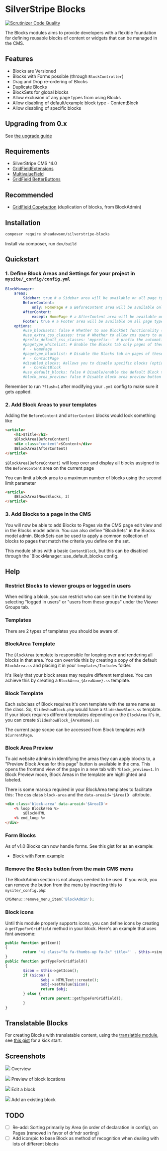 # SilverStripe Blocks

[![Scrutinizer Code Quality](https://scrutinizer-ci.com/g/sheadawson/silverstripe-blocks/badges/quality-score.png?b=master)](https://scrutinizer-ci.com/g/sheadawson/silverstripe-blocks/?branch=master)

The Blocks modules aims to provide developers with a flexible foundation for defining reusable blocks of content or widgets that can be managed in the CMS.

## Features

* Blocks are Versioned
* Blocks with Forms possible (through `BlockController`)
* Drag and Drop re-ordering of Blocks
* Duplicate Blocks
* BlockSets for global blocks
* Allow exclusion of any page types from using Blocks
* Allow disabling of default/example block type - ContentBlock
* Allow disabling of specific blocks


## Upgrading from 0.x

See [the upgrade guide](docs/upgrading.md)

## Requirements

* SilverStripe CMS ^4.0
* [GridFieldExtensions](https://github.com/silverstripe-australia/silverstripe-gridfieldextensions)
* [MultivalueField](https://github.com/nyeholt/silverstripe-multivaluefield)
* [GridField BetterButtons](https://github.com/unclecheese/silverstripe-gridfield-betterbuttons)

## Recommended
* [GridField Copybutton](https://github.com/unisolutions/silverstripe-copybutton) (duplication of blocks, from BlockAdmin)

## Installation

```sh
composer require sheadawson/silverstripe-blocks
```

Install via composer, run `dev/build`

## Quickstart

### 1. Define Block Areas and Settings for your project in `mysite/_config/config.yml`

``` yml
BlockManager:
	areas:
		Sidebar: true # a Sidebar area will be available on all page types
		BeforeContent:
			only: HomePage # a BeforeContent area will be available only on HomePage page types
		AfterContent:
			except: HomePage # a AfterContent area will be available on all page types except HomePage
		Footer: true # a Footer area will be available on all page types
	options:
		#use_blocksets: false # Whether to use BlockSet functionality (default if undeclared: true)
		#use_extra_css_classes: true # Whether to allow cms users to add extra css classes to blocks (default if undeclared: false)
		#prefix_default_css_classes: 'myprefix--' # prefix the automatically generated CSSClasses based on class name (default if undeclared: false)
		#pagetype_whitelist: # Enable the Blocks tab only pages of these types (optional)
		#  - HomePage
		#pagetype_blacklist: # Disable the Blocks tab on pages of these types (optional)
		#  - ContactPage
		#disabled_blocks: #allows you to disable specific blocks (optional)
		#  - ContentBlock
		#use_default_blocks: false # Disable/enable the default Block types (ContentBlock) (default if undeclared: true)
		#block_area_preview: false # Disable block area preview button in CMS (default if undeclared: true)
```

Remember to run `?flush=1` after modifying your `.yml` config to make sure it gets applied.

### 2. Add Block Areas to your templates

Adding the `BeforeContent` and `AfterContent` blocks would look something like

```html
<article>
	<h1>$Title</h1>
	$BlockArea(BeforeContent)
	<div class="content">$Content</div>
	$BlockArea(AfterContent)
</article>
```

`$BlockArea(BeforeContent)` will loop over and display all blocks assigned to the `BeforeContent` area on the current page

You can limit a block area to a maximum number of blocks using the second limit parameter

```html
<article>
	$BlockArea(NewsBlocks, 3)
</article>
```

### 3. Add Blocks to a page in the CMS

You will now be able to add Blocks to Pages via the CMS page edit view and in the Blocks model admin. You can also define
"BlockSets" in the Blocks model admin. BlockSets can be used to apply a common collection of blocks to pages that match the criteria you define on the set.

This module ships with a basic `ContentBlock`, but this can be disabled through the `BlockManager::use_default_blocks config.


## Help


### Restrict Blocks to viewer groups or logged in users

When editing a block, you can restrict who can see it in the frontend by selecting "logged in users" or "users from these groups" under the Viewer Groups tab.

### Templates

There are 2 types of templates you should be aware of.

### BlockArea Template

The `BlockArea` template is responsible for looping over and rendering all blocks in that area. You can override this by
creating a copy of the default `BlockArea.ss` and placing it in your `templates/Includes` folder.

It's likely that your block areas may require different templates. You can achieve this by creating a `BlockArea_{AreaName}.ss` template.

### Block Template

Each subclass of Block requires it's own template with the same name as the class. So, `SlideshowBlock.php` would have a
`SlideshowBlock.ss` template. If your block requires different templates depending on the `BlockArea` it's in, you can
create `SlideshowBlock_{AreaName}.ss`

The current page scope can be accessed from Block templates with `$CurrentPage`.

### Block Area Preview

To aid website admins in identifying the areas they can apply blocks to, a "Preview Block Areas for this page" button
is available in the cms. This opens the frontend view of the page in a new tab with `?block_preview=1`.
In Block Preview mode, Block Areas in the template are highlighted and labeled.

There is some markup required in your BlockArea templates to facilitate this: The css class `block-area` and the
`data-areaid='$AreaID'` attribute.

```html
<div class='block-area' data-areaid='$AreaID'>
	<% loop BlockArea %>
		$BlockHTML
	<% end_loop %>
</div>
```

### Form Blocks

As of v1.0 Blocks can now handle forms. See this gist for as an example:

* [Block with Form example](https://gist.github.com/sheadawson/e584b0771f6b124701b4)

### Remove the Blocks button from the main CMS menu

The BlockAdmin section is not always needed to be used. If you wish, you can remove the button from the menu by inserting this to `mysite/_config.php`:

``` php
CMSMenu::remove_menu_item('BlockAdmin');
```

### Block icons

Until this module properly supports icons, you can define icons by creating a `getTypeForGridfield` method in your block.
Here's an example that uses font awesome:


```php
public function getIcon()
{
		return '<i class="fa fa-thumbs-up fa-3x" title="' . $this->singular_name() . '" aria-hidden="true"></i>';
}
public function getTypeForGridfield()
{
		$icon = $this->getIcon();
		if ($icon) {
				$obj = HTMLText::create();
				$obj->setValue($icon);
				return $obj;
		} else {
				return parent::getTypeForGridfield();
		}
}
```

## Translatable Blocks

For creating Blocks with translatable content, using the [translatble module](https://github.com/silverstripe/silverstripe-translatable), see [this gist](https://gist.github.com/thezenmonkey/6e6730023af553f12e3ab762ace3b08a) for a kick start.

## Screenshots

![](docs/images/overview-1.0.png)
Overview

![](docs/images/preview-1.0.png)
Preview of block locations

![](docs/images/edit-1.0.png)
Edit a block

![](docs/images/existing-1.0.png)
Add an existing block

## TODO

- [ ] Re-add: Sorting primarily by Area (in order of declaration in config), on Pages (removed in favor of dr'ndr sorting)
- [ ] Add icon/pic to base Block as method of recognition when dealing with lots of different blocks
